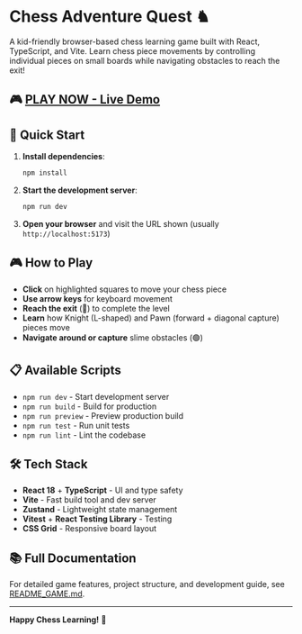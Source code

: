 # Chess Adventure Quest ♞

A kid-friendly browser-based chess learning game built with React, TypeScript, and Vite. Learn chess piece movements by controlling individual pieces on small boards while navigating obstacles to reach the exit!

## 🎮 [**PLAY NOW - Live Demo**](https://jcar.github.io/chess-adventure-quest/)

## 🚀 Quick Start

1. **Install dependencies**:
   ```bash
   npm install
   ```

2. **Start the development server**:
   ```bash
   npm run dev
   ```

3. **Open your browser** and visit the URL shown (usually `http://localhost:5173`)

## 🎮 How to Play

- **Click** on highlighted squares to move your chess piece
- **Use arrow keys** for keyboard movement
- **Reach the exit** (🚪) to complete the level
- **Learn** how Knight (L-shaped) and Pawn (forward + diagonal capture) pieces move
- **Navigate around or capture** slime obstacles (🟢)

## 📋 Available Scripts

- `npm run dev` - Start development server
- `npm run build` - Build for production
- `npm run preview` - Preview production build
- `npm run test` - Run unit tests
- `npm run lint` - Lint the codebase

## 🛠️ Tech Stack

- **React 18** + **TypeScript** - UI and type safety
- **Vite** - Fast build tool and dev server
- **Zustand** - Lightweight state management
- **Vitest** + **React Testing Library** - Testing
- **CSS Grid** - Responsive board layout

## 📚 Full Documentation

For detailed game features, project structure, and development guide, see [README_GAME.md](./README_GAME.md).

---

**Happy Chess Learning!** 🎉

